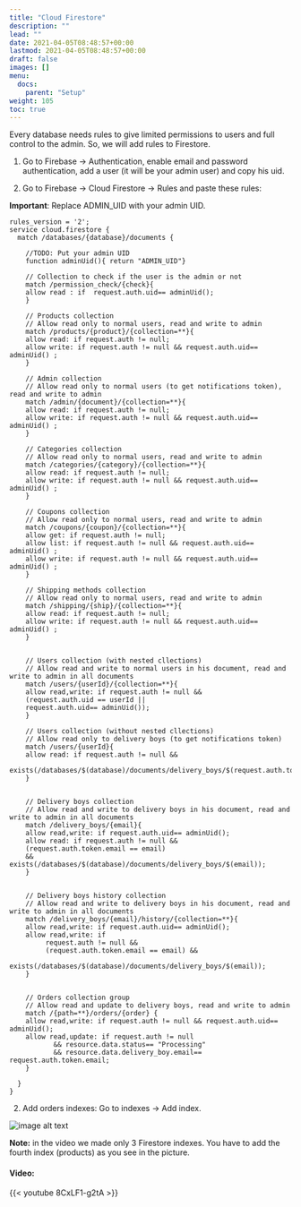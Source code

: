 ```yaml
---
title: "Cloud Firestore"
description: ""
lead: ""
date: 2021-04-05T08:48:57+00:00
lastmod: 2021-04-05T08:48:57+00:00
draft: false
images: []
menu:
  docs:
    parent: "Setup"
weight: 105
toc: true
---
```

Every database needs rules to give limited permissions to users and full
control to the admin. So, we will add rules to Firestore.

1. Go to Firebase → Authentication, enable email and password authentication, add a user (it will be your admin user) and copy his uid.

2. Go to Firebase → Cloud Firestore → Rules and paste these rules:

**Important**: Replace ADMIN_UID with your admin UID.

```
rules_version = '2';
service cloud.firestore {
  match /databases/{database}/documents {

    //TODO: Put your admin UID
    function adminUid(){ return "ADMIN_UID"}

    // Collection to check if the user is the admin or not
    match /permission_check/{check}{
    allow read : if  request.auth.uid== adminUid();
    }

    // Products collection
    // Allow read only to normal users, read and write to admin
    match /products/{product}/{collection=**}{
    allow read: if request.auth != null;
    allow write: if request.auth != null && request.auth.uid== adminUid() ;
    }

    // Admin collection
    // Allow read only to normal users (to get notifications token), read and write to admin
    match /admin/{document}/{collection=**}{
    allow read: if request.auth != null;
    allow write: if request.auth != null && request.auth.uid== adminUid() ;
    }

    // Categories collection
    // Allow read only to normal users, read and write to admin
    match /categories/{category}/{collection=**}{
    allow read: if request.auth != null;
    allow write: if request.auth != null && request.auth.uid== adminUid() ;
    }

    // Coupons collection
    // Allow read only to normal users, read and write to admin
    match /coupons/{coupon}/{collection=**}{
    allow get: if request.auth != null;
    allow list: if request.auth != null && request.auth.uid== adminUid() ;
    allow write: if request.auth != null && request.auth.uid== adminUid() ;
    }

    // Shipping methods collection
    // Allow read only to normal users, read and write to admin
    match /shipping/{ship}/{collection=**}{
    allow read: if request.auth != null;
    allow write: if request.auth != null && request.auth.uid== adminUid() ;
    }


    // Users collection (with nested cllections)
    // Allow read and write to normal users in his document, read and write to admin in all documents
    match /users/{userId}/{collection=**}{
    allow read,write: if request.auth != null &&
    (request.auth.uid == userId ||
    request.auth.uid== adminUid());
    }

    // Users collection (without nested cllections)
    // Allow read only to delivery boys (to get notifications token)
    match /users/{userId}{
    allow read: if request.auth != null &&
    exists(/databases/$(database)/documents/delivery_boys/$(request.auth.token.email));
    }


    // Delivery boys collection
    // Allow read and write to delivery boys in his document, read and write to admin in all documents
    match /delivery_boys/{email}{
    allow read,write: if request.auth.uid== adminUid();
    allow read: if request.auth != null &&
    (request.auth.token.email == email)
    && exists(/databases/$(database)/documents/delivery_boys/$(email));
    }


    // Delivery boys history collection
    // Allow read and write to delivery boys in his document, read and write to admin in all documents
    match /delivery_boys/{email}/history/{collection=**}{
    allow read,write: if request.auth.uid== adminUid();
    allow read,write: if
         request.auth != null &&
         (request.auth.token.email == email) &&
         exists(/databases/$(database)/documents/delivery_boys/$(email));
    }


    // Orders collection group
    // Allow read and update to delivery boys, read and write to admin
    match /{path=**}/orders/{order} {
    allow read,write: if request.auth != null && request.auth.uid== adminUid();
    allow read,update: if request.auth != null
           && resource.data.status== "Processing"
           && resource.data.delivery_boy.email== request.auth.token.email;
    }

  }
}
```


2. Add orders indexes: Go to indexes → Add index.

![image alt text](/images/firestore-rules.jpg)


**Note:** in the video we made only 3 Firestore indexes. You have to add the fourth index (products) as you see in the picture.
#### Video:

{{< youtube 8CxLF1-g2tA >}}
